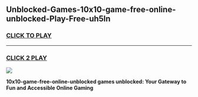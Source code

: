 
## Unblocked-Games-10x10-game-free-online-unblocked-Play-Free-uh5ln
<h3>
<a href="https://premium76.site?title=10x10-game-free-online-unblocked&ref=10A">CLICK TO PLAY</a></h3>
<hr>

<h3>
<a href="https://premium76.site?title=10x10-game-free-online-unblocked&ref=10A">CLICK 2 PLAY</a>
  
</h3>

<a href="https://premium76.site?title=10x10-game-free-online-unblocked&ref=10A"><img src="https://clearcache.store/games.png"></a>


**10x10-game-free-online-unblocked games unblocked: Your Gateway to Fun and Accessible Online Gaming**
